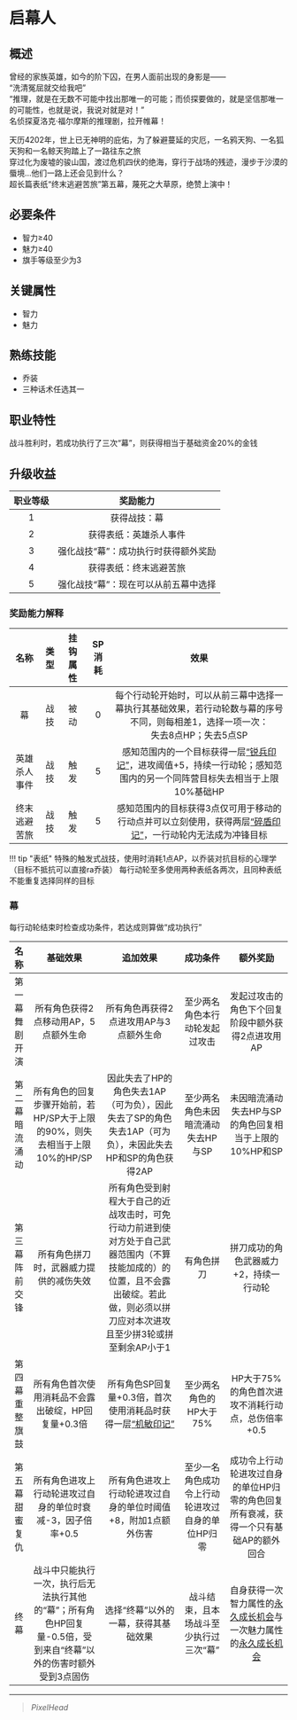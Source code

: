 # 启幕人

## 概述

曾经的家族英雄，如今的阶下囚，在男人面前出现的身影是——<br>“洗清冤屈就交给我吧”<br>“推理，就是在无数不可能中找出那唯一的可能；而侦探要做的，就是坚信那唯一的可能性，也就是说，我说对就是对！”<br>名侦探夏洛克·福尔摩斯的推理剧，拉开帷幕！

天历4202年，世上已无神明的庇佑，为了躲避蔓延的灾厄，一名鸦天狗、一名狐天狗和一名鲸天狗踏上了一路往东之旅<br>穿过化为废墟的骏山国，渡过危机四伏的绝海，穿行于战场的残迹，漫步于沙漠的蜃境…他们一路上还会见到什么？<br>超长篇表纸“终末逃避苦旅”第五幕，蔑死之大草原，绝赞上演中！

## 必要条件

* 智力≥40
* 魅力≥40
* 旗手等级至少为3

## 关键属性

* 智力
* 魅力

## 熟练技能

* 乔装
* 三种话术任选其一

## 职业特性

战斗胜利时，若成功执行了三次“幕”，则获得相当于基础资金20%的金钱

## 升级收益

职业等级|奖励能力
:--:|:--:
1|获得战技：幕
2|获得表纸：英雄杀人事件
3|强化战技“幕”：成功执行时获得额外奖励
4|获得表纸：终末逃避苦旅
5|强化战技“幕”：现在可以从前五幕中选择

### 奖励能力解释

名称|类型|挂钩属性|SP消耗|效果
:--:|:--:|:--:|:--:|:--:
幕|战技|被动|0|每个行动轮开始时，可以从前三幕中选择一幕执行其基础效果，若行动轮数与幕的序号不同，则每相差1，选择一项一次：<br>失去8点HP；失去5点SP
英雄杀人事件|战技|触发|5|感知范围内的一个目标获得一层<a href="../../../../../status/mark/#锐兵印记" target="_blank">“锐兵印记”</a>，进攻阈值+5，持续一行动轮；感知范围内的另一个同阵营目标失去相当于上限10%基础HP
终末逃避苦旅|战技|触发|5|感知范围内的目标获得3点仅可用于移动的行动点并可以立刻使用，获得两层<a href="../../../../../status/mark/#碎盾印记" target="_blank">“碎盾印记”</a>，一行动轮内无法成为冲锋目标

!!! tip "表纸"
    特殊的触发式战技，使用时消耗1点AP，以乔装对抗目标的心理学（目标不抵抗可以直接ra乔装）
    每行动轮至多使用两种表纸各两次，且同种表纸不能重复选择同样的目标

### 幕
每行动轮结束时检查成功条件，若达成则算做“成功执行”

名称|基础效果|追加效果|成功条件|额外奖励
:--:|:--:|:--:|:--:|:--:
第一幕<br>舞剧开演|所有角色获得2点移动用AP，5点额外生命|所有角色再获得2点进攻用AP与3点额外生命|至少两名角色本行动轮发起过攻击|发起过攻击的角色下个回复阶段中额外获得2点进攻用AP
第二幕<br>暗流涌动|所有角色的回复步骤开始前，若HP/SP大于上限的90%，则失去相当于上限10%的HP/SP|因此失去了HP的角色失去1AP（可为负），因此失去了SP的角色失去1AP（可为负），未因此失去HP和SP的角色获得2AP|至少两名角色未因暗流涌动失去HP与SP|未因暗流涌动失去HP与SP的角色回复相当于上限的10%HP和SP
第三幕<br>阵前交锋|所有角色拼刀时，武器威力提供的减伤失效|所有角色受到射程大于自己的近战攻击时，可免行动力前进到使对方处于自己武器范围内（不算技能加成的）的位置，且不会露出破绽。若此做，则必须以拼刀应对本次进攻且至少拼3轮或拼至剩余AP小于1|有角色拼刀|拼刀成功的角色武器威力+2，持续一行动轮
第四幕<br>重整旗鼓|所有角色首次使用消耗品不会露出破绽，HP回复量+0.3倍|所有角色SP回复量+0.3倍，首次使用消耗品时获得一层<a href="../../../../../status/mark/#机敏印记" target="_blank">“机敏印记”</a>|至少两名角色的HP大于75%|HP大于75%的角色首次进攻不消耗行动点，总伤倍率+0.5
第五幕<br>甜蜜复仇|所有角色进攻上行动轮进攻过自身的单位时衰减-3，因子倍率+0.5|所有角色进攻上行动轮进攻过自身的单位时阈值+8，附加1点额外伤害|至少一名角色成功令上行动轮进攻过自身的单位HP归零|成功令上行动轮进攻过自身的单位HP归零的角色回复所有衰减，获得一个只有基础AP的额外回合
终幕|战斗中只能执行一次，执行后无法执行其他的“幕”；所有角色HP回复量-0.5倍，受到来自“终幕”以外的伤害时额外受到3点固伤|选择“终幕”以外的一幕，获得其基础效果|战斗结束，且本场战斗至少执行过三次“幕”|自身获得一次智力属性的<a href="/rules/V4.x rules/1·attribute/#被动战技带来的属性成长" target="_blank">永久成长机会</a>与一次魅力属性的<a href="/rules/V4.x rules/1·attribute/#被动战技带来的属性成长" target="_blank">永久成长机会</a>

---

> *PixelHead*